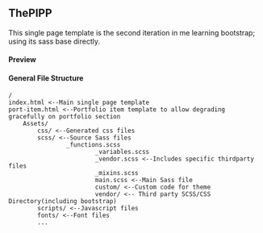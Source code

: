 ## ThePIPP
This single page template is the second iteration in me learning bootstrap; using its sass base directly.

#### Preview





#### General File Structure

    /
	index.html <--Main single page template
	port-item.html <--Portfolio item template to allow degrading gracefully on portfolio section
    	Assets/
        	css/ <--Generated css files
            scss/ <--Source Sass files
                    _functions.scss
				            _variables.scss
				            _vendor.scss <--Includes specific thirdparty files
				            _mixins.scss
				            main.scss <--Main Sass file
				            custom/ <--Custom code for theme
				            vendor/ <-- Third party SCSS/CSS Directory(including bootstrap)
            scripts/ <--Javascript files
            fonts/ <--Font files
            ...

